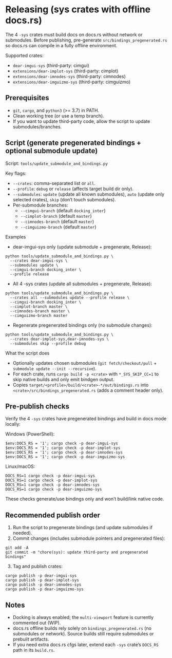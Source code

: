# Releasing (sys crates with offline docs.rs)

The 4 `-sys` crates must build docs on docs.rs without network or submodules. Before publishing, pre-generate `src/bindings_pregenerated.rs` so docs.rs can compile in a fully offline environment.

Supported crates:
- `dear-imgui-sys` (third-party: cimgui)
- `extensions/dear-implot-sys` (third-party: cimplot)
- `extensions/dear-imnodes-sys` (third-party: cimnodes)
- `extensions/dear-imguizmo-sys` (third-party: cimguizmo)

## Prerequisites
- `git`, `cargo`, and `python3` (>= 3.7) in PATH.
- Clean working tree (or use a temp branch).
- If you want to update third-party code, allow the script to update submodules/branches.

## Script (generate pregenerated bindings + optional submodule update)

Script: `tools/update_submodule_and_bindings.py`

Key flags:
- `--crates`: comma-separated list or `all`.
- `--profile`: `debug` or `release` (affects target build dir only).
- `--submodules`: `update` (update all known submodules), `auto` (update only selected crates), `skip` (don’t touch submodules).
- Per-submodule branches:
  - `--cimgui-branch` (default `docking_inter`)
  - `--cimplot-branch` (default `master`)
  - `--cimnodes-branch` (default `master`)
  - `--cimguizmo-branch` (default `master`)

Examples
- dear-imgui-sys only (update submodule + pregenerate, Release):
```
python tools/update_submodule_and_bindings.py \
  --crates dear-imgui-sys \
  --submodules update \
  --cimgui-branch docking_inter \
  --profile release
```

- All 4 -sys crates (update all submodules + pregenerate, Release):
```
python tools/update_submodule_and_bindings.py \
  --crates all --submodules update --profile release \
  --cimgui-branch docking_inter \
  --cimplot-branch master \
  --cimnodes-branch master \
  --cimguizmo-branch master
```

- Regenerate pregenerated bindings only (no submodule changes):
```
python tools/update_submodule_and_bindings.py \
  --crates dear-implot-sys,dear-imnodes-sys \
  --submodules skip --profile debug
```

What the script does
- Optionally updates chosen submodules (`git fetch/checkout/pull` + `submodule update --init --recursive`).
- For each crate, runs `cargo build -p <crate>` with `*_SYS_SKIP_CC=1` to skip native builds and only emit bindgen output.
- Copies `target/<profile>/build/<crate>-*/out/bindings.rs` into `<crate>/src/bindings_pregenerated.rs` (adds a comment header only).

## Pre-publish checks
Verify the 4 `-sys` crates have pregenerated bindings and build in docs mode locally:

Windows (PowerShell):
```
$env:DOCS_RS = '1'; cargo check -p dear-imgui-sys
$env:DOCS_RS = '1'; cargo check -p dear-implot-sys
$env:DOCS_RS = '1'; cargo check -p dear-imnodes-sys
$env:DOCS_RS = '1'; cargo check -p dear-imguizmo-sys
```

Linux/macOS:
```
DOCS_RS=1 cargo check -p dear-imgui-sys
DOCS_RS=1 cargo check -p dear-implot-sys
DOCS_RS=1 cargo check -p dear-imnodes-sys
DOCS_RS=1 cargo check -p dear-imguizmo-sys
```

These checks generate/use bindings only and won’t build/link native code.

## Recommended publish order
1) Run the script to pregenerate bindings (and update submodules if needed).
2) Commit changes (includes submodule pointers and pregenerated files):
```
git add -A
git commit -m "chore(sys): update third-party and pregenerated bindings"
```
3) Tag and publish crates:
```
cargo publish -p dear-imgui-sys
cargo publish -p dear-implot-sys
cargo publish -p dear-imnodes-sys
cargo publish -p dear-imguizmo-sys
```

## Notes
- Docking is always enabled; the `multi-viewport` feature is currently commented out (WIP).
- docs.rs offline builds rely solely on `bindings_pregenerated.rs` (no submodules or network). Source builds still require submodules or prebuilt artifacts.
- If you need extra docs.rs cfgs later, extend each `-sys` crate’s `DOCS_RS` path in its `build.rs`.
